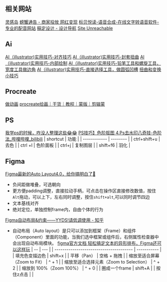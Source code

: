 ## 相关网站
[灵感岛](https://www.linggandaquan.com/)
[螃蟹通告 - 商家投放 网红变现](https://www.pangxietonggao.com/)
[标贝悦读-语音合成-在线文字转语音软件-专业的配音网站](https://yuedu.data-baker.com/)
[稿定设计 - 设计导航](https://www.designnavs.com/site/147.html)
[Site Unreachable](https://unsplash.com/)

## Ai
[AI（illustrator)实用技巧-对齐技巧](https://www.xiaohongshu.com/explore/65372986000000001e03ca42?m_source=itab)
[AI（illustrator)实用技巧-封套扭曲](https://www.xiaohongshu.com/explore/65333948000000001e032403?m_source=itab)
[AI（illustrator)实用技巧-内部绘制](https://www.xiaohongshu.com/explore/65308bb5000000001e0329f2?m_source=itab)
[AI（illustrator)实用技巧-铅笔工具和螺旋工具，宽度工具做边角](https://www.xiaohongshu.com/explore/63a040c2000000001f0091fb?m_source=itab)
[AI（illustrator)实用技巧-直接选择工具，做圆弧凹槽](https://www.xiaohongshu.com/explore/63565320000000001601930a?m_source=itab)
[扭曲和变换小技巧](https://www.xiaohongshu.com/explore/637ca96c0000000010016909?m_source=itab)

## Procreate
[做动画](https://www.xiaohongshu.com/explore/65351b52000000001e023eb9?m_source=itab)
[procreate绘画｜干货｜教程｜蒙版｜剪辑蒙](https://www.xiaohongshu.com/explore/652cb69f000000001a014397?m_source=itab)

## PS
[我学ps的时候，咋没人整理这些😂😂](https://www.xiaohongshu.com/explore/62c390ea00000000060309dd?m_source=itab)
[PS技巧】色阶抠图 ](https://www.xiaohongshu.com/explore/6479517400000000130076eb?m_source=itab)
[4.Ps去水印八奇技-色阶法\_哔哩哔哩\_bilibili](https://www.bilibili.com/video/BV1Th4y1e7t3?p=5&spm_id_from=pageDriver&vd_source=b92112731015c20054034d26c9ad8a67)
| shortcut     | 功能     |
| ------------ | -------- |
| ctrl+shift+u | 去色     |
| ctrl  +l     | 色阶面板 |
| ctrl+j       | 复制图层 |
| shift+f6             |      羽化   |


## Figma
[Figma最新的Auto Layout4.0，给你搞明白了🥰](https://www.xiaohongshu.com/explore/627f03720000000021034ca5?m_source=itab)
- 负间距做堆叠，可选朝向
- 更方便padding调整，直接拉动手柄，可点击在操作区直接修改数值，按住`Alt`拖动，可以上下，左右同时调整，按住`shift+alt`,可以同时调节四边
- 文本基线对齐
- 绝对定位，单独控制frame内，自由个体的行为

[Figma自动布局&约束——YYDS!请低调使用 - 知乎](https://zhuanlan.zhihu.com/p/572858333)
- 自动布局（Auto layout）是只可以添加到框架（Frame）和组件（Component）里面的功能，当我们选中框架或组件后，右侧属性检查器中会出现自动布局模块。
[figma官方文档 ](https://help.figma.com/hc/en-us/articles/360040451373-Create-dynamic-designs-with-Auto-layout#Constraints_and_resizing)
[轻松搞定文本的异形排布，Figma还可以这样玩](https://www.xiaohongshu.com/explore/6225ffce000000000102f9ae?m_source=itab)
| --                                      | ---         |
| --------------------------------------- | ----------- |
| 填充色变描边色                          | shift+x     |
| 平移（Pan）                             | 空格 + 拖拽 |
| 缩放至适合屏幕（Zoom to Fit）           | ^ + 1       |
| 缩放至适合选择元素（Zoom to Selection） | ^ + 2       |
| 缩放到 100%（Zoom 100%）                | ^ + 0       |
| 圈成一个frame                           | shift+A     |
| 按住z点击                                        |             |
